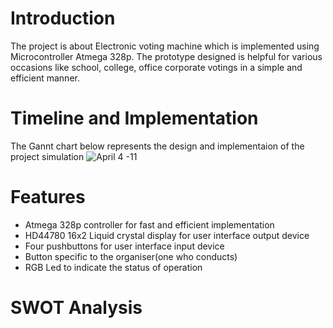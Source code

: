 # Introduction
The project is about Electronic voting machine which is implemented using Microcontroller Atmega 328p. The prototype designed is helpful for various occasions like school, college, office corporate votings in a simple and efficient manner.
# Timeline and Implementation
The Gannt chart below represents the design and implementaion of the project simulation
![April 4 -11](https://user-images.githubusercontent.com/68335075/163686770-8dfddfc8-4c15-490a-a51d-5e0042382d44.png)
# Features
 * Atmega 328p controller for fast and efficient implementation
 * HD44780 16x2 Liquid crystal display for user interface output device
 * Four pushbuttons for user interface input device
 * Button specific to the organiser(one who conducts)
 * RGB Led to indicate the status of operation
# SWOT Analysis
 

